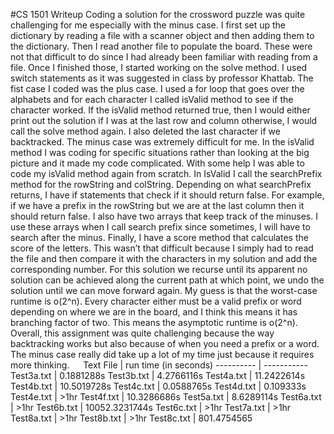 #CS 1501 Writeup
Coding a solution for the crossword puzzle was quite challenging for me especially with the minus case. I first set up the dictionary by reading a file with a scanner object and then adding them to the dictionary. Then I read another file to populate the board. These were not that difficult to do since I had already been familiar with reading from a file. Once I finished those, I started working on the solve method. I used switch statements as it was suggested in class by professor Khattab. The fist case I coded was the plus case. I used a for loop that goes over the alphabets and for each character I called isValid method to see if the character worked. If the isValid method returned true, then I would either print out the solution if I was at the last row and column otherwise, I would call the solve method again. I also deleted the last character if we backtracked. The minus case was extremely difficult for me. In the isValid method I was coding for specific situations rather than looking at the big picture and it made my code complicated. With some help I was able to code my isValid method again from scratch. In IsValid I call the searchPrefix method for the rowString and colString. Depending on what searchPrefix returns, I have if statements that check if it should return false. For example, if we have a prefix in the rowString but we are at the last column then it should return false. I also have two arrays that keep track of the minuses. I use these arrays when I call search prefix since sometimes, I will have to search after the minus. Finally, I have a score method that calculates the score of the letters. This wasn’t that difficult because I simply had to read the file and then compare it with the characters in my solution and add the corresponding number. For this solution we recurse until its apparent no solution can be achieved along the current path at which point, we undo the solution until we can move forward again. My guess is that the worst-case runtime is o(2^n). Every character either must be a valid prefix or word depending on where we are in the board, and I think this means it has branching factor of two. This means the asymptotic runtime is o(2^n). Overall, this assignment was quite challenging because the way backtracking works but also because of when you need a prefix or a word. The minus case really did take up a lot of my time just because it requires more thinking.
 
Text File  | run time (in seconds)
---------- | -----------
Test3a.txt | 0.1881288s
Test3b.txt | 4.2766116s
Test4a.txt | 11.2422614s
Test4b.txt | 10.5019728s
Test4c.txt | 0.0588765s
Test4d.txt | 0.109333s
Test4e.txt | >1hr
Test4f.txt  | 10.3286686s
Test5a.txt | 8.6289114s
Test6a.txt | >1hr
Test6b.txt | 10052.3231744s
Test6c.txt | >1hr
Test7a.txt | >1hr
Test8a.txt | >1hr
Test8b.txt | >1hr
Test8c.txt | 801.4754565



